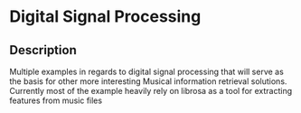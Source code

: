 # Digital Signal Processing 

## Description

Multiple examples in regards to digital signal processing that will serve as the basis for other more interesting Musical information retrieval solutions. Currently most of the example heavily rely on librosa as a tool for extracting features from music files
